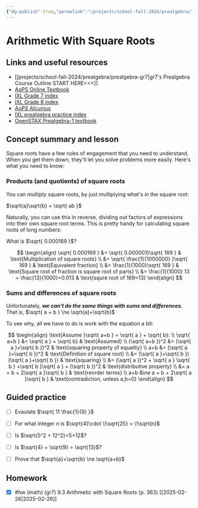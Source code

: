 ```yaml
---
{"dg-publish":true,"permalink":"/projects/school-fall-2024/prealgebra/lessons/9-3-arithmetic-with-square-roots/"}
---
```



#  Arithmetic With Square Roots

## Links and useful resources 

- [[projects/school-fall-2024/prealgebra/prealgebra-gr7\|gr7's Prealgebra Course Outline START HERE<<<]]
- [AoPS Online Textbook](https://artofproblemsolving.com/ebooks/prealgebra-ebook/c0toc)
- [IXL Grade 7 index](https://www.ixl.com/math/grade-7)
- [IXL Grade 8 index](https://www.ixl.com/math/grade-8)
- [AoPS Alcumus](https://artofproblemsolving.com/teacher/students)
- [IXL prealgebra practice index](https://www.ixl.com/math/grade-7)
- [OpenSTAX Prealgebra-1 textbook](https://openstax.org/books/prealgebra-2e/pages/1-introduction)



## Concept summary and lesson

Square roots have a few rules of engagement that you need to understand. When you get them down, they'll let you solve problems more easily. Here's what you need to know:

### Products (and quotients) of square roots

You can multiply square roots, by just multiplying what's *in* the square root:

$\sqrt{a}\sqrt{b} = \sqrt{ ab }$

Naturally, you can use this in reverse, dividing out factors of expressions into their own square root terms. This is pretty handy for calculating square roots of long numbers:

What is $\sqrt{ 0.000169 }$?

$$
\begin{align}
\sqrt{ 0.000169 } &= \sqrt{ 0.000001}\sqrt{ 169 } & \text{Multiplication of square roots} \\
&= \sqrt{ \frac{1}{1000000} }\sqrt{ 169 } & \text{Equivalent fraction} \\
&= \frac{1}{1000}\sqrt{ 169 } & \text{Square root of fraction is square root of parts} \\
&= \frac{1}{1000} 13 = \frac{13}{1000}=0.013 & \text{squre root of 169=13}
\end{align} 
$$

### Sums and differences of square roots

Unfortunately, ***we can't do the same things with sums and differences.*** That is, $\sqrt{ a + b } \ne \sqrt{a}+\sqrt{b}$

To see why, all we have to do is work with the equation a bit:

$$
\begin{align}
\text{Assume }\sqrt{ a+b } = \sqrt{ a } + \sqrt{ b}: \\
\sqrt{ a+b } &= \sqrt{ a } + \sqrt{ b} & \text{Assumed} \\
(\sqrt{ a+b })^2 &= (\sqrt{ a }+\sqrt{ b })^2 & \text{squaring property of equality} \\
a+b &= (\sqrt{ a }+\sqrt{ b })^2 & \text{Definition of square root} \\
&= (\sqrt{ a }+\sqrt{ b })(\sqrt{ a }+\sqrt{ b }) & \text{squaring} \\
&= (\sqrt{ a })^2 + \sqrt{ a } \sqrt{ b } +\sqrt{ b }\sqrt{ a } + (\sqrt{ b })^2 & \text{distributive property}  \\
&= a + b + 2\sqrt{ a }\sqrt{ b } & \text{reorder terms} \\
a+b &\ne a + b + 2\sqrt{ a }\sqrt{ b } & \text{contradiction, unless a,b=0}
\end{align}
$$


## Guided practice


- [ ] Evaulate $\sqrt{ 11 \frac{1}{9} }$
- [ ] For what integer n is $\sqrt{4}\cdot \!\sqrt{25} = \!\sqrt{n}$  
- [ ] Is $\sqrt{5^2 + 12^2}=5+12$?  
- [ ] Is $\sqrt{4} + \sqrt{9} = \sqrt{13}$?   
- [ ] Prove that $\sqrt{a}+\sqrt{b} \ne \sqrt{a+b}$ 


## Homework


- [x] #hw (math) (gr7) 9.3 Arithmetic with Square Roots (p. 363) [[2025-02-26\|2025-02-26]]
